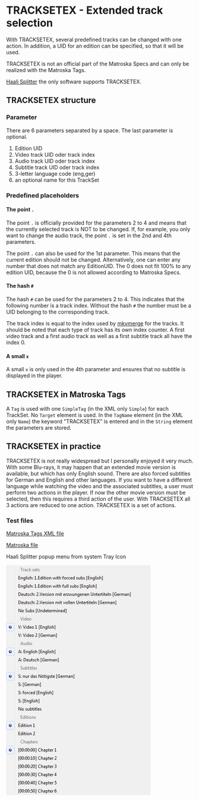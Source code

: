 # TRACKSETEX - Extended track selection
With TRACKSETEX, several predefined tracks can be changed with one action. In addition, a UID for an edition can be specified, so that it will be used.

TRACKSETEX is not an official part of the Matroska Specs and can only be realized with the Matroska Tags.

[Haali Splitter](https://haali.su/mkv/) the only software supports TRACKSETEX.

## TRACKSETEX structure
### Parameter
There are 6 parameters separated by a space. The last parameter is optional.

1. Edition UID
2. Video track UID oder track index
3. Audio track UID oder track index
4. Subtitle track UID oder track index
5. 3-letter language code (eng,ger)
6. an optional name for this TrackSet

### Predefined placeholders
#### The point `.`
The point `.` is officially provided for the parameters 2 to 4 and means that the currently selected track is NOT to be changed. If, for example, you only want to change the audio track, the point `.` is set in the 2nd and 4th parameters.

The point `.` can also be used for the 1st parameter. This means that the current edition should not be changed. Alternatively, one can enter any number that does not match any EditionUID. The 0 does not fit 100% to any edition UID, because the 0 is not allowed according to Matroska Specs.

#### The hash `#`
The hash `#` can be used for the parameters 2 to 4. This indicates that the following number is a track index. Without the hash `#` the number must be a UID belonging to the corresponding track.

The track index is equal to the index used by [mkvmerge](https://mkvtoolnix.download/doc/mkvmerge.html) for the tracks. It should be noted that each type of track has its own index counter. A first video track and a first audio track as well as a first subtitle track all have the index 0.

#### A small `x`
A small `x` is only used in the 4th parameter and ensures that no subtitle is displayed in the player.

## TRACKSETEX in Matroska Tags
A `Tag` is used with one `SimpleTag` (in the XML only `Simple`) for each TrackSet. No `Target` element is used. In the `TagName` element (in the XML only `Name`) the keyword "TRACKSETEX" is entered and in the `String` element the parameters are stored.

## TRACKSETEX in practice
TRACKSETEX is not really widespread but I personally enjoyed it very much. With some Blu-rays, it may happen that an extended movie version is available, but which has only English sound. There are also forced subtitles for German and English and other languages. If you want to have a different language while watching the video and the associated subtitles, a user must perform two actions in the player. If now the other movie version must be selected, then this requires a third action of the user. With TRACKSETEX all 3 actions are reduced to one action. TRACKSETEX is a set of actions.

### Test files
[Matroska Tags XML file](https://github.com/hubblec4/Matroska-Playback/blob/TRACKSETEX/files/TRACKSETEX/TRACKSETEX.xml)

[Matroska file](https://github.com/hubblec4/Matroska-Playback/blob/TRACKSETEX/files/TRACKSETEX/TRACKSETEX.mkv)

Haali Splitter popup menu from system Tray Icon

![Haali Splitter popup menu](https://github.com/hubblec4/Matroska-Playback/blob/TRACKSETEX/files/TRACKSETEX/Haali-TRACKSETEX.jpg)